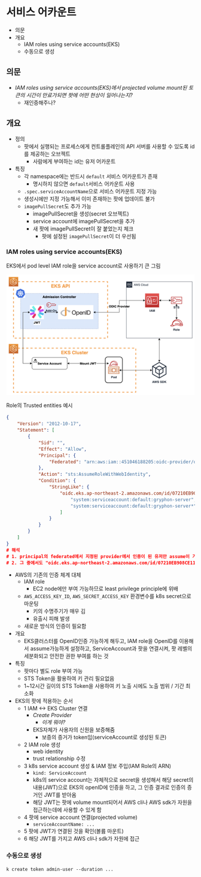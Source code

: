 # 서비스 어카운트

- 의문
- 개요
  - IAM roles using service accounts(EKS)
  - 수동으로 생성

## 의문

- *IAM roles using service accounts(EKS)에서 projected volume mount된 토큰의 시간이 만료가되면 팟에 어떤 현상이 일어나는지?*
  - 재인증해주나?

## 개요

- 정의
  - 팟에서 실행되는 프로세스에게 컨트롤플레인의 API 서버를 사용할 수 있도록 id를 제공하는 오브젝트
    - 사람에게 부여하는 id는 유저 어카운트
- 특징
  - 각 namespace에는 반드시 `default` 서비스 어카운트가 존재
    - 명시하지 않으면 `default`서비스 어카운트 사용
  - `.spec.serviceAccountName`으로 서비스 어카운트 지정 가능
  - 생성시에만 지정 가능해서 이미 존재하는 팟에 업데이트 불가
  - `imagePullSecret`도 추가 가능
    - imagePullSecret을 생성(secret 오브젝트)
    - service account에 imagePullSecret을 추가
    - 새 팟에 imagePullSecret이 잘 붙었는지 체크
      - 팟에 설정된 `imagePullSecret`이 더 우선됨

### IAM roles using service accounts(EKS)

EKS에서 pod level IAM role을 service account로 사용하기 큰 그림

![](./images/service_account/eks_iam_role1.png)

Role의 Trusted entities 예시

```json
{
    "Version": "2012-10-17",
    "Statement": [
        {
            "Sid": "",
            "Effect": "Allow",
            "Principal": {
                "Federated": "arn:aws:iam::451046188205:oidc-provider/oidc.eks.ap-northeast-2.amazonaws.com/id/07210EB908CE1106FFCA7206ADBE38D9"
            },
            "Action": "sts:AssumeRoleWithWebIdentity",
            "Condition": {
                "StringLike": {
                    "oidc.eks.ap-northeast-2.amazonaws.com/id/07210EB908CE1106FFCA7206ADBE38D9:sub": [
                        "system:serviceaccount:default:gryphon-server",
                        "system:serviceaccount:default:gryphon-server*"
                    ]
                }
            }
        }
    ]
}
# 해석
# 1. principal의 federated에서 지정된 provider에서 인증이 된 유저만 assume이 가능하다
# 2. 그 중에서도 "oidc.eks.ap-northeast-2.amazonaws.com/id/07210EB908CE1106FFCA7206ADBE38D9:sub" 가 다음과 같은 문자열 매칭 조건을 만족하는 경우에만 assume이 가능하다
```

- AWS의 기존의 인증 체계 대체
  - IAM role
    - EC2 node에만 부여 가능하므로 least privilege principle에 위배
  - `AWS_ACCESS_KEY_ID`, `AWS_SECRET_ACCESS_KEY` 환경변수를 k8s secret으로 마운팅
    - 키의 수명주기가 매우 김
    - 유출시 피해 발생
  - 새로운 방식의 인증이 필요함
- 개요
  - EKS클러스터를 OpenID인증 가능하게 해두고, IAM role을 OpenID를 이용해서 assume가능하게 설정하고, ServiceAccount과 팟을 연결시켜, 팟 레벨의 세분화되고 안전한 권한 부여를 하는 것
- 특징
    - 팟마다 별도 role 부여 가능
    - STS Token을 활용하여 키 관리 필요없음
    - 1~12시간 길이의 STS Token을 사용하여 키 노출 시에도 노출 범위 / 기간 최소화
- EKS의 팟에 적용하는 순서
  - 1 IAM <-> EKS Cluster 연결
    - *Create Provider*
      - *이게 뭐야?*
    - EKS자체가 사용자의 신원을 보증해줌
      - 보증의 증거가 token임(serviceAccount로 생성된 토큰)
  - 2 IAM role 생성
    - web identity
    - trust relationship 수정
  - 3 k8s service account 생성 & IAM 정보 주입(IAM Role의 ARN)
    - `kind: ServiceAccount`
    - k8s의 service account는 자체적으로 secret을 생성해서 해당 secret의 내용(JWT)으로 EKS의 openID에 인증을 하고, 그 인증 결과로 인증의 증거인 JWT를 받아옴
    - 해당 JWT는 팟에 volume mount되어서 AWS cli나 AWS sdk가 자원을 접근하는데에 사용할 수 있게 함
  - 4 팟에 service account 연결(projected volume)
    - `serviceAccountName: ...`
  - 5 팟에 JWT가 연결된 것을 확인(볼륨 마운트)
  - 6 해당 JWT를 가지고 AWS cli나 sdk가 자원에 접근

### 수동으로 생성

```
k create token admin-user --duration ...
```
